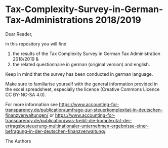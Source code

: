# Tax-Complexity-Survey-in-German-Tax-Administrations 2018/2019

Dear Reader,

in this repository you will find

1) the results of the Tax Complexity Survey in German Tax Administration 2018/2019 &
2) the related questionnaire in german (original version) and english.

Keep in mind that the survey has been conducted in german language.

Make sure to familiarise yourself with the general information provided in the excel spreadsheet, especially the licence (Creative Commons Licence CC BY-NC-SA 4.0).

For more information see https://www.accounting-for-transparency.de/publication/umfrage-zur-steuerkomplexitat-in-deutschen-finanzverwaltungen/ or https://www.accounting-for-transparency.de/publication/was-treibt-die-komplexitat-der-ertragsbesteuerung-multinationaler-unternehmen-ergebnisse-einer-befragung-in-der-deutschen-finanzverwaltung/.

The Authors
